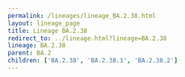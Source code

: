 ```yaml
---
permalink: /lineages/lineage_BA.2.38.html
layout: lineage_page
title: Lineage BA.2.38
redirect_to: ../lineage.html?lineage=BA.2.38
lineage: BA.2.38
parent: BA.2
children: ['BA.2.38', 'BA.2.38.1', 'BA.2.38.2']
---
```

